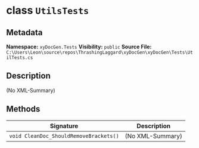 # class `UtilsTests`

## Metadata
**Namespace:** `xyDocGen.Tests`
**Visibility:** `public`
**Source File:** `C:\Users\Leon\source\repos\ThrashingLaggard\xyDocGen\xyDocGen\Tests\UtilTests.cs`

## Description
(No XML-Summary)

## Methods

| Signature | Description |
|----------|--------------|
| `void CleanDoc_ShouldRemoveBrackets()` | (No XML-Summary) |